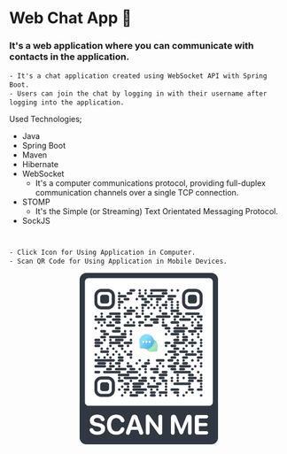 # Web Chat App :speech_balloon:
### It's a web application where you can communicate with contacts in the application.

    - It's a chat application created using WebSocket API with Spring Boot.
    - Users can join the chat by logging in with their username after logging into the application.

Used Technologies;
- Java
- Spring Boot
- Maven
- Hibernate
- WebSocket
  * It's a computer communications protocol, providing full-duplex communication channels over a single TCP connection.
- STOMP
  * It's the Simple (or Streaming) Text Orientated Messaging Protocol.
- SockJS
#
    - Click Icon for Using Application in Computer.
    - Scan QR Code for Using Application in Mobile Devices.
<p align="center">
<a href="https://agitrubard-chat-app.herokuapp.com/"> <img align="center" src="https://github.com/agitrubard/web-chat-app/blob/master/src/main/resources/static/images/qr_code.png?raw=true" width="250"> </a>
</p>
